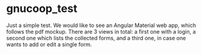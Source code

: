 # gnucoop_test

Just a simple test. We would like to see an Angular Material web app, which follows the pdf mockup. There are 3 views in total: a first one with a login, a second one which lists the collected forms, and a third one, in case one wants to add or edit a single form.
